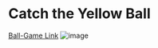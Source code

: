 # Catch the Yellow Ball
[Ball-Game Link](https://yigityaldiz.itch.io/catch-the-yellow-ball)
![image](Users\yigit\Downloads\z400HJ.png)

